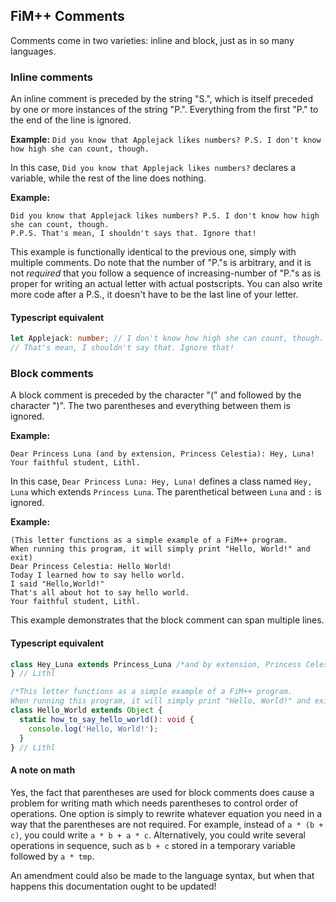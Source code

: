 ## FiM++ Comments
Comments come in two varieties: inline and block, just as in so many languages.

### Inline comments
An inline comment is preceded by the string "S.", which is itself preceded by
one or more instances of the string "P.". Everything from the first "P." to the
end of the line is ignored.

**Example:** `Did you know that Applejack likes numbers? P.S. I don't know how
high she can count, though.`

In this case, `Did you know that Applejack likes numbers?` declares a variable,
while the rest of the line does nothing.

**Example:**
```
Did you know that Applejack likes numbers? P.S. I don't know how high she can count, though.
P.P.S. That's mean, I shouldn't says that. Ignore that!
```

This example is functionally identical to the previous one, simply with multiple
comments. Do note that the number of "P."s is arbitrary, and it is not
_required_ that you follow a sequence of increasing-number of "P."s as is proper
for writing an actual letter with actual postscripts. You can also write more
code after a P.S., it doesn't have to be the last line of your letter.

#### Typescript equivalent
```typescript
let Applejack: number; // I don't know how high she can count, though.
// That's mean, I shouldn't say that. Ignore that!
```

### Block comments
A block comment is preceded by the character "(" and followed by the character
")". The two parentheses and everything between them is ignored.

**Example:**
```
Dear Princess Luna (and by extension, Princess Celestia): Hey, Luna!
Your faithful student, Lithl.
```

In this case, `Dear Princess Luna: Hey, Luna!` defines a class named `Hey, Luna`
which extends `Princess Luna`. The parenthetical between `Luna` and `:` is
ignored.

**Example:**
```
(This letter functions as a simple example of a FiM++ program.
When running this program, it will simply print "Hello, World!" and exit)
Dear Princess Celestia: Hello World!
Today I learned how to say hello world.
I said "Hello,World!"
That's all about hot to say hello world.
Your faithful student, Lithl.
```

This example demonstrates that the block comment can span multiple lines.

#### Typescript equivalent
```typescript
class Hey_Luna extends Princess_Luna /*and by extension, Princess Celestia*/ {
} // Lithl
```
```typescript
/*This letter functions as a simple example of a FiM++ program.
When running this program, it will simply print "Hello, World!" and exit*/
class Hello_World extends Object {
  static how_to_say_hello_world(): void {
    console.log('Hello, World!');
  }
} // Lithl
```

#### A note on math
Yes, the fact that parentheses are used for block comments does cause a problem
for writing math which needs parentheses to control order of operations. One
option is simply to rewrite whatever equation you need in a way that the
parentheses are not required. For example, instead of `a * (b + c)`, you could
write `a * b + a * c`. Alternatively, you could write several operations in
sequence, such as `b + c` stored in a temporary variable followed by `a * tmp`.

An amendment could also be made to the language syntax, but when that happens
this documentation ought to be updated!
